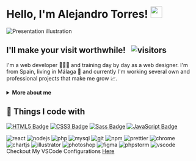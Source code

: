 # Hello, I'm Alejandro Torres! <img src="https://raw.githubusercontent.com/atorres-io/atorres-io/master/assets/images/wave.gif" width="30px">

<img alt="Presentation illustration" src="https://github.com/atorres-io/atorres-io/blob/master/illustration.png">

## I'll make your visit worthwhile! &nbsp; ![visitors](https://visitor-badge.glitch.me/badge?page_id=atorres-io.atorres-io&style=flat-square&color=00b979)

I'm a web developer 👨🏻‍💻 and training day by day as a web designer. I'm from Spain, living in Málaga 🌴 and currently I'm working several own and professional projects that make me grow 📈.

<details>	
  <summary><b>More about me</b></summary>
  <br />
  <p>I have finished a vocational training how <b>Web Application Development</b>. I also have a master's degree in Game Development from <a href="https://abonfireofsouls.com/gamia/">Gamia Formación</a>. I finished numerous courses on web design and I'm always looking for new challenges to learn. I like to solve real-life software problems and have <b>4</b> years improving in web design (UX UI) and graphics.</p>
  <p>🤔 <i>Where can you see some of my work?</i> &nbsp; <b>Easy!</b></p>

- 🗡 There are numerous completed challenges available on my Github about [Frontend Mentor](https://frontendmentor.io).
- 🎨 Is my [Instagram](https://instagram.com/atorres.designs) where I upload from tips to illustrations, etc.
- 🎽 Is my [Codepen](https://codepen.io/atorres-designs) where I practice a lot and help those who need it.
- 🛠 My personal **blog** is in process...
- 🛠 My **Twitter** is in process...

<b>My absolute favorites:</b>

- 🏐 Play volleyball at a competitive and amateur level.
- 🤭 Help others in software development based on what I am learning.
- 🎮 Disconnect from time to time with a good video game.
</details>

## 🔧 Things I code with

[![HTML5 Badge](https://img.shields.io/badge/-HTML5-e44d26?style=flat-square&logo=html5&logoColor=white)](https://developer.mozilla.org/es/docs/Web/Guide/HTML/HTML5)
[![CSS3 Badge](https://img.shields.io/badge/-CSS3-379ad6?style=flat-square&logo=css3&logoColor=white)](https://developer.mozilla.org/es/docs/Web/CSS)
[![Sass Badge](https://img.shields.io/badge/-Sass-d56ea3?style=flat-square&logo=sass&logoColor=white)](https://sass-lang.com/)
[![JavaScript Badge](https://img.shields.io/badge/-JavaScript-fcaa00?style=flat-square&logo=javascript&logoColor=white)](https://developer.mozilla.org/es/docs/Web/JavaScript)

<img alt="react" src="https://img.shields.io/badge/-React-45b8d8?style=flat-square&logo=react&logoColor=white" />
<img alt="nodejs" src="https://img.shields.io/badge/-Nodejs-87cb5e?style=flat-square&logo=Node.js&logoColor=white" />
<img alt="php" src="https://img.shields.io/badge/-PHP-8a92bf?style=flat-square&logo=php&logoColor=white" />
<img alt="mysql" src="https://img.shields.io/badge/-MySQL-e48e00?style=flat-square&logo=mysql&logoColor=white" />
<img alt="git" src="https://img.shields.io/badge/-Git-e94e31?style=flat-square&logo=git&logoColor=white" />
<img alt="npm" src="https://img.shields.io/badge/-npm-cc3534?style=flat-square&logo=npm&logoColor=white" />
<img alt="prettier" src="https://img.shields.io/badge/-Prettier-56b3b4?style=flat-square&logo=prettier&logoColor=e94e31" />
<img alt="chrome" src="https://img.shields.io/badge/-Chrome-3b5998?style=flat-square&logo=google-chrome&logoColor=white" />
<img alt="chartjs" src="https://img.shields.io/badge/-Chart.js-fe767a?style=flat-square&logo=chart.js&logoColor=white" />
<img alt="illustrator" src="https://img.shields.io/badge/-Illustrator-330000?style=flat-square&logo=adobe-illustrator&logoColor=ff9a00" />
<img alt="photoshop" src="https://img.shields.io/badge/-Photoshop-001e36?style=flat-square&logo=adobe-photoshop&logoColor=31a8ff" />
<img alt="figma" src="https://img.shields.io/badge/-Figma-white?style=flat-square&logo=figma&logoColor=a259ff" />
<img alt="phpstorm" src="https://img.shields.io/badge/-PhpStorm-a849f2?style=flat-square&logo=phpstorm&logoColor=white" />
<img alt="vscode" src="https://img.shields.io/badge/-VSCode-038fd6?style=flat-square&logo=visual-studio-code&logoColor=white" />
<br />
Checkout My VSCode Configurations <a href="https://gist.github.com/atorres-io/bdb01184c3142c23c0ae1d8d9c89a6e1">Here</a>
